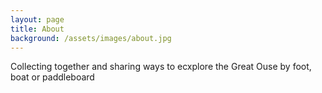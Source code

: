 ```yaml
---
layout: page
title: About
background: /assets/images/about.jpg
---
```


Collecting together and sharing ways to ecxplore the Great Ouse by foot, boat or paddleboard